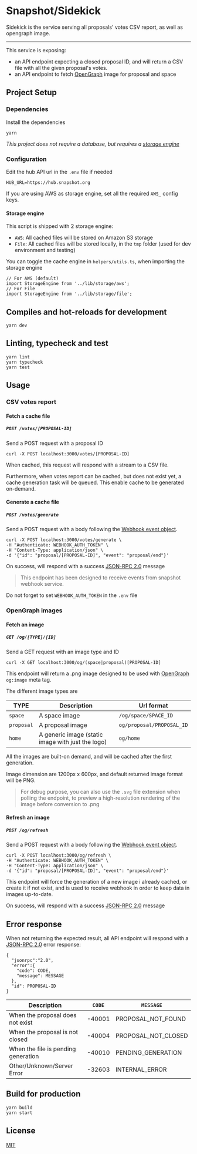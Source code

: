 # Snapshot/Sidekick

Sidekick is the service serving all proposals' votes CSV report, as well as opengraph image.

<hr>

This service is exposing:

- an API endpoint expecting a closed proposal ID, and will
  return a CSV file with all the given proposal's votes.
- an API endpoint to fetch [OpenGraph](https://ogp.me/) image for proposal and space

## Project Setup

### Dependencies

Install the dependencies

```
yarn
```

_This project does not require a database, but requires a [storage engine](#storage-engine)_

### Configuration

Edit the hub API url in the `.env` file if needed

```
HUB_URL=https://hub.snapshot.org
```

If you are using AWS as storage engine, set all the required `AWS_` config keys.

#### Storage engine

This script is shipped with 2 storage engine:

- `AWS`: All cached files will be stored on Amazon S3 storage
- `File`: All cached files will be stored locally, in the `tmp` folder (used for dev environment and testing)

You can toggle the cache engine in `helpers/utils.ts`, when importing the storage engine

```
// For AWS (default)
import StorageEngine from '../lib/storage/aws';
// For File
import StorageEngine from '../lib/storage/file';
```

## Compiles and hot-reloads for development

```
yarn dev
```

## Linting, typecheck and test

```
yarn lint
yarn typecheck
yarn test
```

## Usage

### CSV votes report

#### Fetch a cache file

##### `POST /votes/[PROPOSAL-ID]`

Send a POST request with a proposal ID

```
curl -X POST localhost:3000/votes/[PROPOSAL-ID]
```

When cached, this request will respond with a stream to a CSV file.

Furthermore, when votes report can be cached, but does not exist yet, a cache generation task will be queued. This enable cache to be generated on-demand.

#### Generate a cache file

##### `POST /votes/generate`

Send a POST request with a body following the [Webhook event object](https://docs.snapshot.org/tools/webhooks).

```
curl -X POST localhost:3000/votes/generate \
-H "Authenticate: WEBHOOK_AUTH_TOKEN" \
-H "Content-Type: application/json" \
-d '{"id": "proposal/[PROPOSAL-ID]", "event": "proposal/end"}'
```

On success, will respond with a success [JSON-RPC 2.0](https://www.jsonrpc.org/specification) message

> This endpoint has been designed to receive events from snapshot webhook service.

Do not forget to set `WEBHOOK_AUTH_TOKEN` in the `.env` file

### OpenGraph images

#### Fetch an image

##### `GET /og/[TYPE]/[ID]`

Send a GET request with an image type and ID

```
curl -X GET localhost:3000/og/(space|proposal)[PROPOSAL-ID]
```

This endpoint will return a .png image designed to be used with [OpenGraph](https://ogp.me/) `og:image` meta tag.

The different image types are

| TYPE       | Description                                       | Url format                |
| ---------- | ------------------------------------------------- | ------------------------- |
| `space`    | A space image                                     | `/og/space/SPACE_ID`      |
| `proposal` | A proposal image                                  | `og/proposal/PROPOSAL_ID` |
| `home`     | A generic image (static image with just the logo) | `og/home`                 |

All the images are built-on demand, and will be cached after the first generation.

Image dimension are 1200px x 600px, and default returned image format will be PNG.

> For debug purpose, you can also use the `.svg` file extension when polling the endpoint, to preview a high-resolution rendering of the image before conversion to .png

#### Refresh an image

##### `POST /og/refresh`

Send a POST request with a body following the [Webhook event object](https://docs.snapshot.org/tools/webhooks).

```
curl -X POST localhost:3000/og/refresh \
-H "Authenticate: WEBHOOK_AUTH_TOKEN" \
-H "Content-Type: application/json" \
-d '{"id": "proposal/[PROPOSAL-ID]", "event": "proposal/end"}'
```

This endpoint will force the generation of a new image i already cached, or create it if not exist, and is used to receive webhook in order to keep data in images up-to-date.

On success, will respond with a success [JSON-RPC 2.0](https://www.jsonrpc.org/specification) message

## Error response

When not returning the expected result, all API endpoint will respond with a [JSON-RPC 2.0](https://www.jsonrpc.org/specification) error response:

```
{
  "jsonrpc":"2.0",
  "error":{
    "code": CODE,
    "message": MESSAGE
  },
  "id": PROPOSAL-ID
}
```

| Description                         | `CODE` | `MESSAGE`           |
| ----------------------------------- | ------ | ------------------- |
| When the proposal does not exist    | -40001 | PROPOSAL_NOT_FOUND  |
| When the proposal is not closed     | -40004 | PROPOSAL_NOT_CLOSED |
| When the file is pending generation | -40010 | PENDING_GENERATION  |
| Other/Unknown/Server Error          | -32603 | INTERNAL_ERROR      |

## Build for production

```
yarn build
yarn start
```

## License

[MIT](https://github.com/snapshot-labs/snapshot-sidekick/blob/main/LICENCE)
